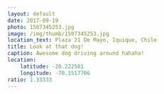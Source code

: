```yaml
---
layout: default
date: 2017-09-19
photo: 1507345253.jpg
image: /img/thumb/1507345253.jpg
location_text: Plaza 21 De Mayo, Iquique, Chile
title: Look at that dog!
caption: Awesome dog driving around hahaha!
location:
    latitude: -20.222581
    longitude: -70.1517706
ratio: 1.33333
---
```

